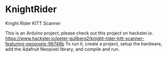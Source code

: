 # KnightRider
Knight Rider KITT Scanner

This is an Arduino project, please check out this project on hackster.io.
https://www.hackster.io/peter-gullberg2/knight-rider-kitt-scanner-featuring-neopixels-96748b
To run it, create a project, setup the hardware, add the Adafruit Neopixel library, and compile and run.

